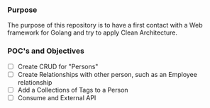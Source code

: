 ### Purpose

The purpose of this repository is to have a first contact with a Web framework for Golang and try to apply Clean Architecture.

### POC's and Objectives

- [ ] Create CRUD for "Persons"
- [ ] Create Relationships with other person, such as an Employee relationship
- [ ] Add a Collections of Tags to a Person
- [ ] Consume and External API
